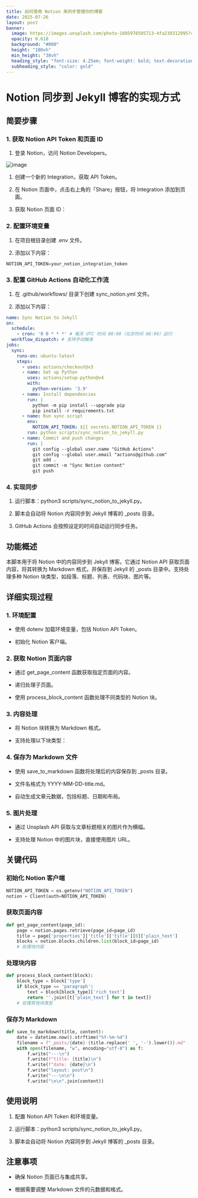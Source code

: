 ```yaml
---
title: 如何使用 Notion 来同步管理你的博客
date: 2025-07-26
layout: post
banner:
  image: https://images.unsplash.com/photo-1605978505713-4fa239312995?crop=entropy&cs=tinysrgb&fit=max&fm=jpg&ixid=M3w2OTIwMzJ8MHwxfHJhbmRvbXx8fHx8fHx8fDE3NTM1Njg0OTF8&ixlib=rb-4.1.0&q=80&w=1080
  opacity: 0.618
  background: "#000"
  height: "100vh"
  min_height: "38vh"
  heading_style: "font-size: 4.25em; font-weight: bold; text-decoration: underline"
  subheading_style: "color: gold"
---
```


# Notion 同步到 Jekyll 博客的实现方式

## 简要步骤

### 1. 获取 Notion API Token 和页面 ID

1. 登录 Notion，访问 Notion Developers。

![image](https://prod-files-secure.s3.us-west-2.amazonaws.com/a7a0cc5a-89b9-4cda-8686-1fba0ca52f40/d19c1afe-dea5-4312-9333-786b0ba83054/image.png?X-Amz-Algorithm=AWS4-HMAC-SHA256&X-Amz-Content-Sha256=UNSIGNED-PAYLOAD&X-Amz-Credential=ASIAZI2LB4667QEBQ5YH%2F20250726%2Fus-west-2%2Fs3%2Faws4_request&X-Amz-Date=20250726T222130Z&X-Amz-Expires=3600&X-Amz-Security-Token=IQoJb3JpZ2luX2VjED0aCXVzLXdlc3QtMiJHMEUCIQDpuNzccKuh9jil1eeyptIhj43hFfLlOK86bpJ%2FqvnLsQIgW5hKCxXnz3xkXx%2BrXHLG0mKEeamjzSE2LhhfWIvDi7oq%2FwMIZhAAGgw2Mzc0MjMxODM4MDUiDPBpCkqddNs3MsvlAyrcA8NqziQgvyFtP6OzbfzTaEQMkoQZXK5j4Gbo1UNp0EX16f4KRx77iUjZ86kCYOJdtFIgrG%2Bze3ISxE%2Fl1SuYS9%2FJsnK%2FfCPv4Y2tbeQEt5nqYB0n%2Bl4d%2F6MdehGLqiUXrpncXv9S%2Fy3O43xBk%2FkB%2B87PH76o1aIo%2B%2BXTMF7Z%2FKx5eU7hBNincFbefrvMqf%2FBlSprvAQ74%2BbczVogjMcrkNdmVR8FhW%2FbsLN%2B2Fm8e9YVBDrfmTLl5A%2BoEXCKgRqfDjMO5bsCFK%2FZo3NYPM5x3BtI1VBNNshgXChWJQgI6LGm%2FH72GSA8IQN8EPWERtbgj20MgMA1RO63gwoP890X6N8rIuNDdzjCFqpvuiMUPSFynTBGARGL67009xlv2%2FkkgmzE4MYT7mhRxZT4meqM4D%2BtsJEkUZlPN%2BGqya%2BHsvTOthI4y5F4PGFkl4Fs4%2F9O1xlx2PlLfIM3M2a6pVOZ%2Bw%2BECIxNNIdC71MBXdYzAikG4qrulRLuEbHv%2Fxun4i8IzXgG7hVhNpmendLWIBjkgyRqhLUZvdTYecLyF5u5bdbZw75g9%2BeK2H80ewzVcTT0CQQW606ag62%2Fs3cLc5hCb9wdmVcgr4gwXgLt6%2FL1Sbtyl%2BcbNA2Q%2Fxoipti9MI7%2FlMQGOqUBqoQ9xriAeaLHBUK56SArRWOpSjgdttSBiHyWPevWa0xhRbxd1bEoy%2Bm8LZHwmE%2FMnHw6sVCy%2BpsYf6LB02DzbUG6W6Vr5cnoYtN44MzW%2BpLRYnqMCtsjTmUNVucFZj5VB1wvc31cLVOQjwsFt6vcq1kbl%2BSqtWvLUGnIPy856EjsgXD29Ptks%2FfKF%2F6e%2B6DzvX9aZM%2BYGzdZO%2BDA3nrNEB1i0weI&X-Amz-Signature=bc455e21930d5842e61ff34496d1b633858f03f57eb9d50dc551063b108ab551&X-Amz-SignedHeaders=host&x-amz-checksum-mode=ENABLED&x-id=GetObject)

1. 创建一个新的 Integration，获取 API Token。

1. 在 Notion 页面中，点击右上角的「Share」按钮，将 Integration 添加到页面。

1. 获取 Notion 页面 ID：


### 2. 配置环境变量

1. 在项目根目录创建 .env 文件。

1. 添加以下内容：

```javascript
NOTION_API_TOKEN=your_notion_integration_token
```

### 3. 配置 GitHub Actions 自动化工作流

1. 在 .github/workflows/ 目录下创建 sync_notion.yml 文件。

1. 添加以下内容：

```yaml
name: Sync Notion to Jekyll
on:
  schedule:
    - cron: '0 0 * * *' # 每天 UTC 时间 00:00（北京时间 08:00）运行
  workflow_dispatch: # 支持手动触发
jobs:
  sync:
    runs-on: ubuntu-latest
    steps:
      - uses: actions/checkout@v3
      - name: Set up Python
        uses: actions/setup-python@v4
        with:
          python-version: '3.9'
      - name: Install dependencies
        run: |
          python -m pip install --upgrade pip
          pip install -r requirements.txt
      - name: Run sync script
        env:
          NOTION_API_TOKEN: ${{ secrets.NOTION_API_TOKEN }}
        run: python scripts/sync_notion_to_jekyll.py
      - name: Commit and push changes
        run: |
          git config --global user.name "GitHub Actions"
          git config --global user.email "actions@github.com"
          git add .
          git commit -m "Sync Notion content"
          git push
```

### 4. 实现同步

1. 运行脚本：python3 scripts/sync_notion_to_jekyll.py。

1. 脚本会自动将 Notion 内容同步到 Jekyll 博客的 _posts 目录。

1. GitHub Actions 会按照设定的时间自动运行同步任务。

## 功能概述

本脚本用于将 Notion 中的内容同步到 Jekyll 博客。它通过 Notion API 获取页面内容，将其转换为 Markdown 格式，并保存到 Jekyll 的 _posts 目录中。支持处理多种 Notion 块类型，如段落、标题、列表、代码块、图片等。

## 详细实现过程

### 1. 环境配置

- 使用 dotenv 加载环境变量，包括 Notion API Token。

- 初始化 Notion 客户端。

### 2. 获取 Notion 页面内容

- 通过 get_page_content 函数获取指定页面的内容。

- 递归处理子页面。

- 使用 process_block_content 函数处理不同类型的 Notion 块。

### 3. 内容处理

- 将 Notion 块转换为 Markdown 格式。

- 支持处理以下块类型：


### 4. 保存为 Markdown 文件

- 使用 save_to_markdown 函数将处理后的内容保存到 _posts 目录。

- 文件名格式为 YYYY-MM-DD-title.md。

- 自动生成文章元数据，包括标题、日期和布局。

### 5. 图片处理

- 通过 Unsplash API 获取与文章标题相关的图片作为横幅。

- 支持处理 Notion 中的图片块，直接使用图片 URL。

## 关键代码

### 初始化 Notion 客户端

```python
NOTION_API_TOKEN = os.getenv("NOTION_API_TOKEN")
notion = Client(auth=NOTION_API_TOKEN)
```

### 获取页面内容

```python
def get_page_content(page_id):
    page = notion.pages.retrieve(page_id=page_id)
    title = page['properties']['title']['title'][0]['plain_text']
    blocks = notion.blocks.children.list(block_id=page_id)
    # 处理块内容
```

### 处理块内容

```python
def process_block_content(block):
    block_type = block['type']
    if block_type == 'paragraph':
        text = block[block_type]['rich_text']
        return ''.join([t['plain_text'] for t in text])
    # 处理其他块类型
```

### 保存为 Markdown

```python
def save_to_markdown(title, content):
    date = datetime.now().strftime("%Y-%m-%d")
    filename = f"_posts/{date}-{title.replace(' ', '-').lower()}.md"
    with open(filename, "w", encoding="utf-8") as f:
        f.write("---\n")
        f.write(f"title: {title}\n")
        f.write(f"date: {date}\n")
        f.write("layout: post\n")
        f.write("---\n\n")
        f.write("\n\n".join(content))
```

## 使用说明

1. 配置 Notion API Token 和环境变量。

1. 运行脚本：python3 scripts/sync_notion_to_jekyll.py。

1. 脚本会自动将 Notion 内容同步到 Jekyll 博客的 _posts 目录。

## 注意事项

- 确保 Notion 页面已与集成共享。

- 根据需要调整 Markdown 文件的元数据和格式。